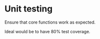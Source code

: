 # Unit testing

Ensure that core functions work as expected.

Ideal would be to have 80% test coverage.

